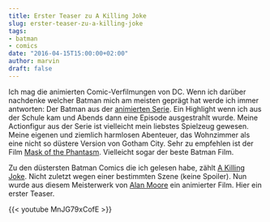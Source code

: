 ```yaml
---
title: Erster Teaser zu A Killing Joke
slug: erster-teaser-zu-a-killing-joke
tags:
- batman
- comics
date: "2016-04-15T15:00:00+02:00"
author: marvin
draft: false
---
```

Ich mag die animierten Comic-Verfilmungen von DC. Wenn ich darüber nachdenke welcher Batman mich am meisten geprägt hat werde ich immer antworten: Der Batman aus der [animierten Serie](https://de.wikipedia.org/wiki/Batman_(Zeichentrickserie)). Ein Highlight wenn ich aus der Schule kam und Abends dann eine Episode ausgestrahlt wurde. Meine Actionfigur aus der Serie ist vielleicht mein liebstes Spielzeug gewesen. Meine eigenen und ziemlich harmlosen Abenteuer, das Wohnzimmer als eine nicht so düstere Version von Gotham City. Sehr zu empfehlen ist der Film [Mask of the Phantasm](https://de.wikipedia.org/wiki/Batman_und_das_Phantom). Vielleicht sogar der beste Batman Film.

Zu den düstersten Batman Comics die ich gelesen habe, zählt [A Killing Joke](https://de.wikipedia.org/wiki/Batman:_Lächeln,_bitte!). Nicht zuletzt wegen einer bestimmten Szene (keine Spoiler). Nun wurde aus diesem Meisterwerk von [Alan Moore](https://de.wikipedia.org/wiki/Alan_Moore) ein animierter Film. Hier ein erster Teaser.

{{< youtube MnJG79xCofE >}}